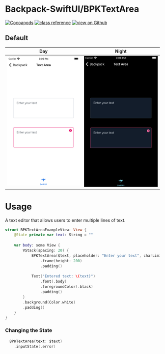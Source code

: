# Backpack-SwiftUI/BPKTextArea

[![Cocoapods](https://img.shields.io/cocoapods/v/Backpack-SwiftUI.svg?style=flat)](hhttps://cocoapods.org/pods/Backpack-SwiftUI)
[![class reference](https://img.shields.io/badge/Class%20reference-iOS-blue)](https://backpack.github.io/ios/versions/latest/swiftui/Structs/BPKTextArea.html)
[![view on Github](https://img.shields.io/badge/Source%20code-GitHub-lightgrey)](https://github.com/Skyscanner/backpack-ios/tree/main/Backpack-SwiftUI/TextArea)

## Default

| Day                                                                                                                                                   | Night                                                                                                                                                 |
| ----------------------------------------------------------------------------------------------------------------------------------------------------- | ----------------------------------------------------------------------------------------------------------------------------------------------------- |
| <img src="https://raw.githubusercontent.com/Skyscanner/backpack-ios/main/screenshots/iPhone-swiftui_text-area___default_lm.png" alt="" width="375" /> | <img src="https://raw.githubusercontent.com/Skyscanner/backpack-ios/main/screenshots/iPhone-swiftui_text-area___default_dm.png" alt="" width="375" /> |

# Usage

A text editor that allows users to enter multiple lines of text.

```swift
struct BPKTextAreaExampleView: View {
    @State private var text: String = ""

    var body: some View {
        VStack(spacing: 20) {
            BPKTextArea($text, placeholder: "Enter your text", charLimit: 100)
                .frame(height: 200)
                .padding()

            Text("Entered text: \(text)")
                .font(.body)
                .foregroundColor(.black)
                .padding()
        }
        .background(Color.white)
        .padding()
    }
}
```

### Changing the State
    
```swift
  BPKTextArea(text: $text)
    .inputState(.error)
```
